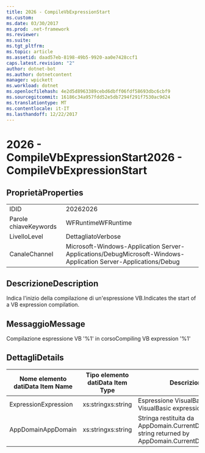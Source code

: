 ```yaml
---
title: 2026 - CompileVbExpressionStart
ms.custom: 
ms.date: 03/30/2017
ms.prod: .net-framework
ms.reviewer: 
ms.suite: 
ms.tgt_pltfrm: 
ms.topic: article
ms.assetid: daad57eb-8198-49b5-9920-aa0e7428ccf1
caps.latest.revision: "2"
author: dotnet-bot
ms.author: dotnetcontent
manager: wpickett
ms.workload: dotnet
ms.openlocfilehash: 4e2d5d8963389cebd6dbff06fdf58693dbc6cbf9
ms.sourcegitcommit: 16186c34a957fdd52e5db7294f291f7530ac9d24
ms.translationtype: MT
ms.contentlocale: it-IT
ms.lasthandoff: 12/22/2017
---
```

# <a name="2026---compilevbexpressionstart"></a><span data-ttu-id="403c6-102">2026 - CompileVbExpressionStart</span><span class="sxs-lookup"><span data-stu-id="403c6-102">2026 - CompileVbExpressionStart</span></span>
## <a name="properties"></a><span data-ttu-id="403c6-103">Proprietà</span><span class="sxs-lookup"><span data-stu-id="403c6-103">Properties</span></span>  
  
|||  
|-|-|  
|<span data-ttu-id="403c6-104">ID</span><span class="sxs-lookup"><span data-stu-id="403c6-104">ID</span></span>|<span data-ttu-id="403c6-105">2026</span><span class="sxs-lookup"><span data-stu-id="403c6-105">2026</span></span>|  
|<span data-ttu-id="403c6-106">Parole chiave</span><span class="sxs-lookup"><span data-stu-id="403c6-106">Keywords</span></span>|<span data-ttu-id="403c6-107">WFRuntime</span><span class="sxs-lookup"><span data-stu-id="403c6-107">WFRuntime</span></span>|  
|<span data-ttu-id="403c6-108">Livello</span><span class="sxs-lookup"><span data-stu-id="403c6-108">Level</span></span>|<span data-ttu-id="403c6-109">Dettagliato</span><span class="sxs-lookup"><span data-stu-id="403c6-109">Verbose</span></span>|  
|<span data-ttu-id="403c6-110">Canale</span><span class="sxs-lookup"><span data-stu-id="403c6-110">Channel</span></span>|<span data-ttu-id="403c6-111">Microsoft-Windows-Application Server-Applications/Debug</span><span class="sxs-lookup"><span data-stu-id="403c6-111">Microsoft-Windows-Application Server-Applications/Debug</span></span>|  
  
## <a name="description"></a><span data-ttu-id="403c6-112">Descrizione</span><span class="sxs-lookup"><span data-stu-id="403c6-112">Description</span></span>  
 <span data-ttu-id="403c6-113">Indica l'inizio della compilazione di un'espressione VB.</span><span class="sxs-lookup"><span data-stu-id="403c6-113">Indicates the start of a VB expression compilation.</span></span>  
  
## <a name="message"></a><span data-ttu-id="403c6-114">Messaggio</span><span class="sxs-lookup"><span data-stu-id="403c6-114">Message</span></span>  
 <span data-ttu-id="403c6-115">Compilazione espressione VB '%1' in corso</span><span class="sxs-lookup"><span data-stu-id="403c6-115">Compiling VB expression '%1'</span></span>  
  
## <a name="details"></a><span data-ttu-id="403c6-116">Dettagli</span><span class="sxs-lookup"><span data-stu-id="403c6-116">Details</span></span>  
  
|<span data-ttu-id="403c6-117">Nome elemento dati</span><span class="sxs-lookup"><span data-stu-id="403c6-117">Data Item Name</span></span>|<span data-ttu-id="403c6-118">Tipo elemento dati</span><span class="sxs-lookup"><span data-stu-id="403c6-118">Data Item Type</span></span>|<span data-ttu-id="403c6-119">Descrizione</span><span class="sxs-lookup"><span data-stu-id="403c6-119">Description</span></span>|  
|--------------------|--------------------|-----------------|  
|<span data-ttu-id="403c6-120">Expression</span><span class="sxs-lookup"><span data-stu-id="403c6-120">Expression</span></span>|<span data-ttu-id="403c6-121">xs:string</span><span class="sxs-lookup"><span data-stu-id="403c6-121">xs:string</span></span>|<span data-ttu-id="403c6-122">Espressione VisualBasic da compilare.</span><span class="sxs-lookup"><span data-stu-id="403c6-122">The VisualBasic expression to compile.</span></span>|  
|<span data-ttu-id="403c6-123">AppDomain</span><span class="sxs-lookup"><span data-stu-id="403c6-123">AppDomain</span></span>|<span data-ttu-id="403c6-124">xs:string</span><span class="sxs-lookup"><span data-stu-id="403c6-124">xs:string</span></span>|<span data-ttu-id="403c6-125">Stringa restituita da AppDomain.CurrentDomain.FriendlyName.</span><span class="sxs-lookup"><span data-stu-id="403c6-125">The string returned by AppDomain.CurrentDomain.FriendlyName.</span></span>|
